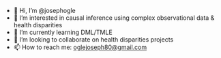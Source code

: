 - 👋 Hi, I’m @josephogle
- 👀 I’m interested in causal inference using complex observational data & health disparities
- 🌱 I’m currently learning DML/TMLE
- 💞️ I’m looking to collaborate on health disparities projects
- 📫 How to reach me: oglejoseph80@gmail.com

<!---
josephogle/josephogle is a ✨ special ✨ repository because its `README.md` (this file) appears on your GitHub profile.
You can click the Preview link to take a look at your changes.
--->
